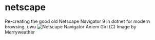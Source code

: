 # netscape
Re-creating the good old Netscape Navigator 9 in dotnet for modern browsing. uwu
![Netscape Navigator Aniem Girl](https://64.media.tumblr.com/1eb484dbd14c4f503fd012084ddd1407/tumblr_pf66ynXItX1xpjc9ho1_1280.png)
(C) Image by Merryweather 
